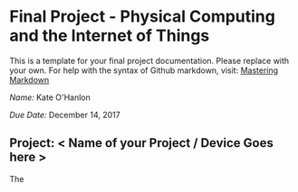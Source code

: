 # Final Project - Physical Computing and the Internet of Things

This is a template for your final project documentation.  Please replace <content like this> with your own.  For help with the syntax of Github markdown, visit: [Mastering Markdown](https://guides.github.com/features/mastering-markdown/)

*Name:*  Kate O'Hanlon

*Due Date:* December 14, 2017

## Project:  < Name of your Project / Device Goes here >

The <title> is a tea dispenser to help those who enjoy looseleaf tea save time in the morning. It can hold up to seven types of tea, and provides easy measurement for tea by the pot or by the cup. 

### Detailed Project Description

The <title> has three main parts: the rotating holder, the funnel, and the removable single-cup dispenser. 

The rotating holder has seven slots. The intent is to have a week's worth of tea, but they can be used in any order so it can also be used for seven different types to be used and refilled as desired. It can be rotated using buttons on the device or via the accompanying website. There is an eighth spot, which does not hold tea, which it should be set to when not in use to minimize air exposure and potential disruption to the teas. Once the desired slot is selected, one can refill it and optionally* set it as filled, or have it dispense the tea into the funnel. 

The funnel is in place to make use much easier. Since the openings from the slots are so wide, so as to allow the tea to be poured in, it is difficult to place anything to catch all of the tea that pours out. The funnel catches the outflow from the holder and narrows it. It can then flow directly into the infuser of a teapot, or into the included removable single-cup dispenser. 

The dispenser allows the user to have single-cup servings rather than making a whole pot at once, without the need for separate measuring devices. Simply place the infuser or reusable K-cup onto the bed, then turn the handle and it will dispense the amount appropriate for one cup of tea! (Note: This does not work smoothly for tea with large pieces, due to the rotating parts, so it is recommended that this piece only be used for teas without chunks.) 

Together, these increase convenience while cutting down on the environmental impact of frequent tea making. It can save storage space, by allowing seven different types of tea to be stored in one container without mixing, or it can save time on busy mornings by allowing the user to select and pour out the tea in advance, similar to how many adults will mete out their medications for the week all at once. It is also extremely convenient in that it saves measuring; the slots all hold just over one pot of tea, and the dispenser measures one cup's worth for you, so you simply pour in enough to almost fill the slot and there is no need for teaspoons or other measuring devices! Furthermore, by using looseleaf and reusable K-cups or infusers, this cuts down significantly on the garbage usually caused by making tea. Rather than a K-cup, which includes plastic that does not degrade well, or a teabag that will often come with a tag, a staple, and a foil wrapper in addition to the bag itself, these reusable pieces can just be rinsed off and reused. 


*To accomodate users who would rather keep track of which teas are empty or full on their own, and to avoid frustration in case of a power failure resetting filled/empty settings, having the slot set as empty will NOT prevent the tea from dispensing. It will function normally. The filled/empty information is intended to allow those dispsensing remotely to know which teas are available. 


### Technical Description

< Explain the "how" of your project.  What are the hardware components?  What are the software components?  How do they interact with each other? >

< You can also explain the development process here >

The hardware can be broken into three categories: 3D-printed, electronic, and wood. 

The three main parts described in the previous section are all 3D-printed. They are all revisions of existing projects from Thingiverse. 
The rotating holder is based off of a [pill dispenser](https://www.thingiverse.com/thing:1538044). The base is largely the same except for resizing. The lid had to be significantly adjusted to allow for easier attachment, both to the frame and to the base of the holder. 
The funnel is a resized version of [this design](https://www.thingiverse.com/thing:13976). 
The one-cup dispenser is an alteration of a [coffee dispenser](https://www.thingiverse.com/thing:739261). After the initial work of calculating the correct scaling to dispense one cup of tea, the smaller size resulted in many problems getting the different pieces to print and fit together. After resizing, it took five prints of the lower assembly to find a rotation and slicing that would not break or have loose filament preventing insertion of the measuring cup. The cup itself took multiple alterations and prints, and even then required significant sanding to fit into the lower assembly. However, compared to other dispensers that were tested, it was still the best for the intended use, and it does work very well for teas without large chunks. 

The electronics consist of a Photon, two servos, four push buttons, and the wires connecting them. The Photon outputs commands to the servo, takes in the inputs from the buttons, and communicates with the site for both commands input and information output. The two servos are both [360 degree servos](https://smile.amazon.com/gp/product/B01F22XS5Y/ref=oh_aui_detailpage_o00_s00?ie=UTF8&psc=1), with one oriented horizontally to rotate the holder to the desired selection, while the other is oriented vertically to dispense the tea from the open slot. Since even at full speed the rotation does not dispense all of the tea, it has to "shake" the container a few times. The push buttons have been explained above; from left to right, they dispense the tea (green), rotate the container left to an earlier date (red), rotate the container right to a later date (blue), and set the selected slot as having been filled (yellow). 

The wood pieces comprise the frame and the case for the Photon. The heart of the frame is three vertical pieces secured by brackets to a shelf. Two of these support the rotating dowel and a crossbeam attached to the funnel, while the third holds the dispensing servo. The dowel is attached to the lid of the container, keeping it in place as the base rotates, and to a smaller frame which holds the selecting servo as well as countering its torque so the container base rotates rather than the main body of ther servo. The final wood piece is the traveling case that acts as a case for the Photon and a base for the pushbuttons. It is convienient to open and close while still being secure, but I selected this design over simpler models because for many teas remind them of travel, whether to the impressive tea stores of France and England, the overwhelming plantations of Asia, or anywhere else your imagination might take you! (Except Antarctica, as that is the only continent where tea is not grown.) For all the wood, I elected to leave it bare; it looks much more natural, which is desirable when discussing tea, and the added protection was not necessary for most of the design as the only piece that is likely to come into contact with liquid was the base, which does have a water-resistant sealant. 

The software has largely been described already, with the Photon at the center connecting the servos, buttons, and website. The website has three sections: information about the teas, including the current selection and whether or not each is empty; buttons to change the tea selection and then dispense it, where you can confirm your selection in the prior section; and an environmental impact summary, a simple counter of how many K-cups or teabags saved since the device was last powered on with the assumption currently being that the slots are filled each time and thus 4 cups are saved per dispensing. 


#### Hardware Wiring Diagram

![Wiring Diagram](images/WiringDiagram.png)
< Insert Picture and explanation of Your Wiring Diagram here >

#### Code

< Explain your code.  You might include code snippets, either `inline` or
```c++
//Multiline
bool photon_fun = TRUE;
```
You should link to your full code, either included in the repository (e.g. [my_code.ino](code/my_code.ino)  or to the Shared Revision in your Particle IDE. >


### Design / Form

< Explain the device's form, the aesthetic choices made and how they relate to the concept/function the device is intended to engage >

< include photos of your device >

### Evaluation / Reflection

< What is your own evaluation of your project?   What did you learn through this project?  What would you do differently in the future? >
